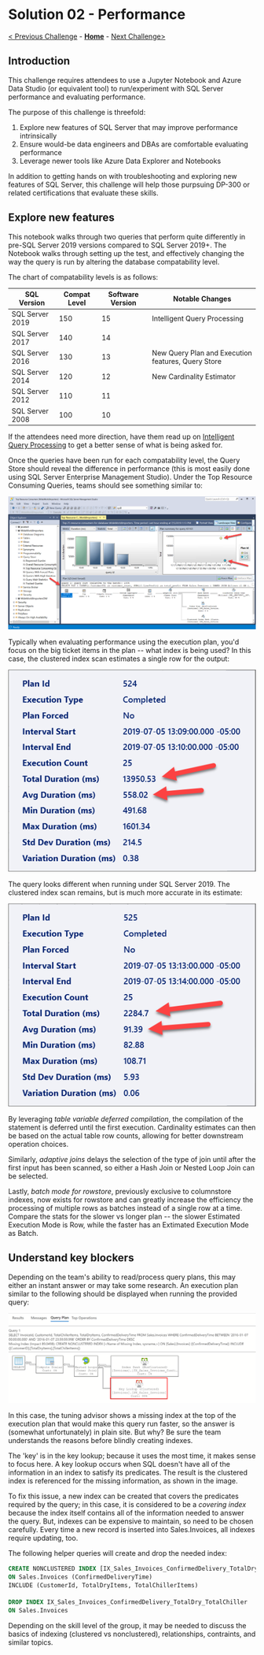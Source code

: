 # Solution 02 - Performance

[< Previous Challenge](./Solution01.md) - **[Home](../README.md)** - [Next Challenge>](./Solution03.md)

## Introduction

This challenge requires attendees to use a Jupyter Notebook and Azure Data Studio (or equivalent tool) to run/experiment with SQL Server performance and evaluating performance.

The purpose of this challenge is threefold:

1. Explore new features of SQL Server that may improve performance intrinsically
1. Ensure would-be data engineers and DBAs are comfortable evaluating performance
1. Leverage newer tools like Azure Data Explorer and Notebooks

In addition to getting hands on with troubleshooting and exploring new features of SQL Server, this challenge will help those purpsuing DP-300 or related certifications that evaluate these skills.

## Explore new features

This notebook walks through two queries that perform quite differently in pre-SQL Server 2019 versions compared to SQL Server 2019+. The Notebook walks through setting up the test, and effectively changing the way the query is run by altering the database compatability level.

The chart of compatability levels is as follows:

|SQL Version|Compat Level|Software Version|Notable Changes|
|-----------|------------|----------------|-------|
|SQL Server 2019|150|15|Intelligent Query Processing|
|SQL Server 2017|140|14||
|SQL Server 2016|130|13|New Query Plan and Execution features, Query Store|
|SQL Server 2014|120|12|New Cardinality Estimator|
|SQL Server 2012|110|11||
|SQL Server 2008|100|10||

If the attendees need more direction, have them read up on [Intelligent Query Processing](https://docs.microsoft.com/en-us/sql/relational-databases/performance/intelligent-query-processing?view=sql-server-ver15) to get a better sense of what is being asked for.

Once the queries have been run for each compatability level, the Query Store should reveal the difference in performance (this is most easily done using SQL Server Enterprise Management Studio). Under the Top Resource Consuming Queries, teams should see something similar to:

![Query Store](../assets/query_plans_for_table_variable.png)

Typically when evaluating performance using the execution plan, you'd focus on the big ticket items in the plan -- what index is being used? In this case, the clustered index scan estimates a single row for the output:

![Slower Plan](../assets/query_stats_for_slower_plan.png)

The query looks different when running under SQL Server 2019. The clustered index scan remains, but is much more accurate in its estimate:

![Faster Plan](../assets/query_stats_for_faster_plan.png)

By leveraging *table variable deferred compilation*, the compilation of the statement is deferred until the first execution. Cardinality estimates can then be based on the actual table row counts, allowing for better downstream operation choices.  

Similarly, *adaptive joins* delays the selection of the type of join until after the first input has been scanned, so either a Hash Join or Nested Loop Join can be selected.

Lastly, *batch mode for rowstore*, previously exclusive to columnstore indexes, now exists for rowstore and can greatly increase the efficiency the processing of multiple rows as batches instead of a single row at a time. Compare the stats for the slower vs longer plan -- the slower Estimated Execution Mode is Row, while the faster has an Extimated Execution Mode as Batch.

## Understand key blockers

Depending on the team's ability to read/process query plans, this may either an instant answer or may take some research. An execution plan similar to the following should be displayed when running the provided query: 

![Key Lookup](../assets/keylookup.png)

In this case, the tuning advisor shows a missing index at the top of the execution plan that would make this query run faster, so the answer is (somewhat unfortunately) in plain site. But why? Be sure the team understands the reasons before blindly creating indexes.

The 'key' is in the key lookup; because it uses the most time, it makes sense to focus here. A key lookup occurs when SQL doesn't have all of the information in an index to satisfy its predicates. The result is the clustered index is referenced for the missing information, as shown in the image.

To fix this issue, a new index can be created that covers the predicates required by the query; in this case, it is considered to be a *covering index* because the index itself contains all of the information needed to answer the query. But, indexes can be expensive to maintain, so need to be chosen carefully. Every time a new record is inserted into Sales.Invoices, all indexes require updating, too.

The following helper queries will create and drop the needed index:

```sql
CREATE NONCLUSTERED INDEX [IX_Sales_Invoices_ConfirmedDelivery_TotalDry_TotalChiller] 
ON Sales.Invoices (ConfirmedDeliveryTime) 
INCLUDE (CustomerId, TotalDryItems, TotalChillerItems)

DROP INDEX IX_Sales_Invoices_ConfirmedDelivery_TotalDry_TotalChiller
ON Sales.Invoices
```

Depending on the skill level of the group, it may be needed to discuss the basics of indexing (clustered vs nonclustered), relationships, contraints, and similar topics.